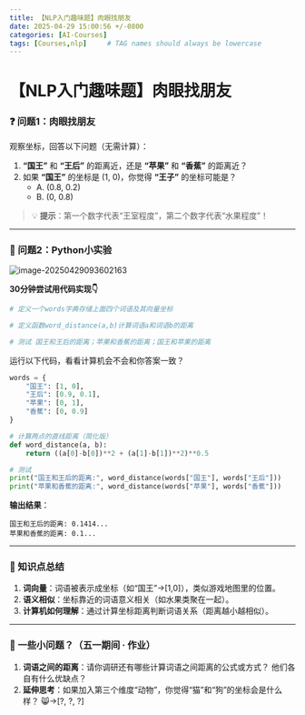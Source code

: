 ```yaml
---
title: 【NLP入门趣味题】肉眼找朋友
date: 2025-04-29 15:00:56 +/-0800
categories: [AI-Courses]
tags: [Courses,nlp]     # TAG names should always be lowercase
---
```


# **【NLP入门趣味题】肉眼找朋友**

### **❓ 问题1：肉眼找朋友**

观察坐标，回答以下问题（无需计算）：
1. **“国王”** 和 **“王后”** 的距离近，还是 **“苹果”** 和 **“香蕉”** 的距离近？  
2. 如果 **“国王”** 的坐标是 (1, 0)，你觉得 **“王子”** 的坐标可能是？  
   - A. (0.8, 0.2)  
   - B. (0, 0.8)  

> 💡 **提示**：第一个数字代表“王室程度”，第二个数字代表“水果程度”！

---

### **🐍 问题2：Python小实验**

![image-20250429093602163](E:/Zoe/zoeChen119.github.io/assets/img/11入门自然语言处理-0/image-20250429093602163.png)

**30分钟尝试用代码实现👇**

```python
# 定义一个words字典存储上面四个词语及其向量坐标

# 定义函数word_distance(a,b)计算词语a和词语b的距离

# 测试 国王和王后的距离；苹果和香蕉的距离；国王和苹果的距离

```













运行以下代码，看看计算机会不会和你答案一致？
```python
words = {
    "国王": [1, 0], 
    "王后": [0.9, 0.1],
    "苹果": [0, 1],
    "香蕉": [0, 0.9]
}

# 计算两点的直线距离（简化版）
def word_distance(a, b):
    return ((a[0]-b[0])**2 + (a[1]-b[1])**2)**0.5

# 测试
print("国王和王后的距离:", word_distance(words["国王"], words["王后"]))
print("苹果和香蕉的距离:", word_distance(words["苹果"], words["香蕉"]))
```

**输出结果**：
```
国王和王后的距离: 0.1414...
苹果和香蕉的距离: 0.1...
```

---

### **🎯 知识点总结**
1. **词向量**：词语被表示成坐标（如“国王”→[1,0]），类似游戏地图里的位置。  
2. **语义相似**：坐标靠近的词语意义相关（如水果类聚在一起）。  
3. **计算机如何理解**：通过计算坐标距离判断词语关系（距离越小越相似）。  

---

### **🌟 一些小问题？（五一期间 · 作业）**
1. **词语之间的距离**：请你调研还有哪些计算词语之间距离的公式或方式？  他们各自有什么优缺点？
2. **延伸思考**：如果加入第三个维度“动物”，你觉得“猫”和“狗”的坐标会是什么样？ 😸→[?, ?, ?]

